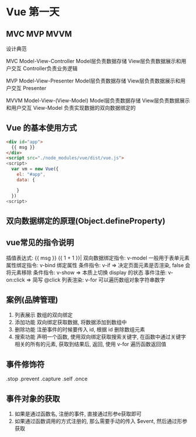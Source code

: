 # Vue 第一天

## MVC MVP MVVM
设计典范

MVC
Model-View-Controller
Model层负责数据存储
View层负责数据展示和用户交互
Controller负责业务逻辑

MVP
Model-View-Presenter
Model层负责数据存储
View层负责数据展示和用户交互
Presenter

MVVM
Model-View-(View-Model)
Model层负责数据存储
View层负责数据展示和用户交互
View-Model 负责实现数据的双向数据绑定的

## Vue 的基本使用方式
```html
<div id="app">
  {{ msg }}
</div>
<script src="./node_modules/vue/dist/vue.js">
<script>
  var vm = new Vue({
    el: "#app",
    data: {

    }
  })
<script>
```


## 双向数据绑定的原理(Object.defineProperty)

## vue常见的指令说明
插值表达式: {{ msg }} {{ 1 + 1 }}|
双向数据绑定指令: v-model 一般用于表单元素
属性绑定指令: v-bind 绑定属性
条件指令: v-if => 决定页面元素是否渲染, false 会将元素移除
条件指令: v-show => 本质上切换 display 的状态
事件注册: v-on:click => 简写 @click
列表渲染: v-for 可以遍历数组对象字符串数字

## 案例(品牌管理)
1. 列表展示 数组的双向绑定
2. 添加功能 双向绑定获取数据, 将数据添加到数组中
3. 删除功能 注册事件的时候要传入 id, 根据 id 删除数组元素
4. 搜索功能 声明一个函数, 使用双向绑定获取搜索关键字, 在函数中通过关键字相关的所有的元素, 获取到结果后, 返回, 使用 v-for 遍历函数返回值

## 事件修饰符
.stop
.prevent
.capture
.self
.once

## 事件对象的获取
1. 如果是通过函数名, 注册的事件, 直接通过形参e获取即可
2. 如果通过函数调用的方式注册的, 那么需要手动的传入 $event, 然后通过形参获取
